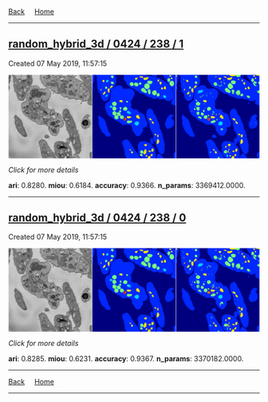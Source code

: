 
[Back](..)&nbsp;&nbsp;&nbsp;&nbsp;&nbsp;[Home](https://leapmanlab.github.io/snapshots)

---

<div class="summary"><a href="1"><h2>random_hybrid_3d / 0424 / 238 / 1</h2></a><p>Created 07 May 2019, 11:57:15
</p><a href="1"><img src="1/media/summary.png" align="center"></a><p>
<i>Click for more details</i>
</p></div>

**ari**: 0.8280. **miou**: 0.6184. **accuracy**: 0.9366. **n_params**: 3369412.0000. 

---

<div class="summary"><a href="0"><h2>random_hybrid_3d / 0424 / 238 / 0</h2></a><p>Created 07 May 2019, 11:57:15
</p><a href="0"><img src="0/media/summary.png" align="center"></a><p>
<i>Click for more details</i>
</p></div>

**ari**: 0.8285. **miou**: 0.6231. **accuracy**: 0.9367. **n_params**: 3370182.0000. 

---

[Back](..)&nbsp;&nbsp;&nbsp;&nbsp;&nbsp;[Home](https://leapmanlab.github.io/snapshots)

---